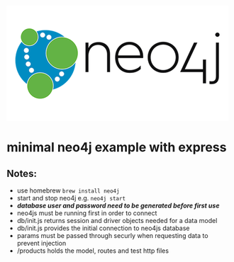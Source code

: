 ![neo4j brand](/docs/neo4j.png)

# minimal neo4j example with express

## Notes:
- use homebrew ```brew install neo4j```
- start and stop neo4j e.g. ```neo4j start```
- ***database user and password need to be generated before first use***
- neo4js must be running first in order to connect
- db/init.js returns session and driver objects needed for a data model 
- db/init.js provides the initial connection to neo4js database
- params must be passed through securly when requesting data to prevent injection
- /products holds the model, routes and test http files